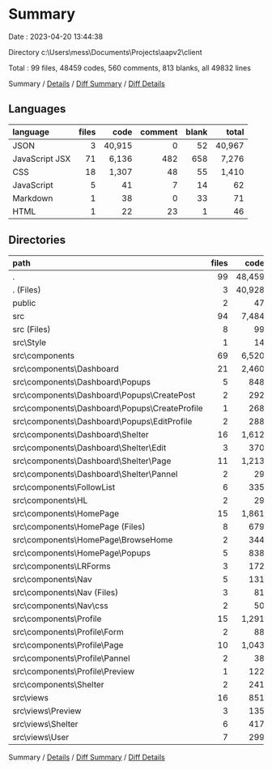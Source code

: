# Summary

Date : 2023-04-20 13:44:38

Directory c:\\Users\\mess\\Documents\\Projects\\aapv2\\client

Total : 99 files,  48459 codes, 560 comments, 813 blanks, all 49832 lines

Summary / [Details](details.md) / [Diff Summary](diff.md) / [Diff Details](diff-details.md)

## Languages
| language | files | code | comment | blank | total |
| :--- | ---: | ---: | ---: | ---: | ---: |
| JSON | 3 | 40,915 | 0 | 52 | 40,967 |
| JavaScript JSX | 71 | 6,136 | 482 | 658 | 7,276 |
| CSS | 18 | 1,307 | 48 | 55 | 1,410 |
| JavaScript | 5 | 41 | 7 | 14 | 62 |
| Markdown | 1 | 38 | 0 | 33 | 71 |
| HTML | 1 | 22 | 23 | 1 | 46 |

## Directories
| path | files | code | comment | blank | total |
| :--- | ---: | ---: | ---: | ---: | ---: |
| . | 99 | 48,459 | 560 | 813 | 49,832 |
| . (Files) | 3 | 40,928 | 0 | 84 | 41,012 |
| public | 2 | 47 | 23 | 2 | 72 |
| src | 94 | 7,484 | 537 | 727 | 8,748 |
| src (Files) | 8 | 99 | 10 | 21 | 130 |
| src\\Style | 1 | 14 | 0 | 6 | 20 |
| src\\components | 69 | 6,520 | 494 | 550 | 7,564 |
| src\\components\\Dashboard | 21 | 2,460 | 198 | 185 | 2,843 |
| src\\components\\Dashboard\\Popups | 5 | 848 | 113 | 58 | 1,019 |
| src\\components\\Dashboard\\Popups\\CreatePost | 2 | 292 | 32 | 16 | 340 |
| src\\components\\Dashboard\\Popups\\CreateProfile | 1 | 268 | 45 | 21 | 334 |
| src\\components\\Dashboard\\Popups\\EditProfile | 2 | 288 | 36 | 21 | 345 |
| src\\components\\Dashboard\\Shelter | 16 | 1,612 | 85 | 127 | 1,824 |
| src\\components\\Dashboard\\Shelter\\Edit | 3 | 370 | 58 | 43 | 471 |
| src\\components\\Dashboard\\Shelter\\Page | 11 | 1,213 | 24 | 81 | 1,318 |
| src\\components\\Dashboard\\Shelter\\Pannel | 2 | 29 | 3 | 3 | 35 |
| src\\components\\FollowList | 6 | 335 | 25 | 67 | 427 |
| src\\components\\HL | 2 | 29 | 0 | 5 | 34 |
| src\\components\\HomePage | 15 | 1,861 | 168 | 135 | 2,164 |
| src\\components\\HomePage (Files) | 8 | 679 | 54 | 53 | 786 |
| src\\components\\HomePage\\BrowseHome | 2 | 344 | 14 | 23 | 381 |
| src\\components\\HomePage\\Popups | 5 | 838 | 100 | 59 | 997 |
| src\\components\\LRForms | 3 | 172 | 12 | 9 | 193 |
| src\\components\\Nav | 5 | 131 | 5 | 28 | 164 |
| src\\components\\Nav (Files) | 3 | 81 | 4 | 24 | 109 |
| src\\components\\Nav\\css | 2 | 50 | 1 | 4 | 55 |
| src\\components\\Profile | 15 | 1,291 | 83 | 101 | 1,475 |
| src\\components\\Profile\\Form | 2 | 88 | 39 | 11 | 138 |
| src\\components\\Profile\\Page | 10 | 1,043 | 17 | 77 | 1,137 |
| src\\components\\Profile\\Pannel | 2 | 38 | 27 | 9 | 74 |
| src\\components\\Profile\\Preview | 1 | 122 | 0 | 4 | 126 |
| src\\components\\Shelter | 2 | 241 | 3 | 20 | 264 |
| src\\views | 16 | 851 | 33 | 150 | 1,034 |
| src\\views\\Preview | 3 | 135 | 0 | 24 | 159 |
| src\\views\\Shelter | 6 | 417 | 20 | 68 | 505 |
| src\\views\\User | 7 | 299 | 13 | 58 | 370 |

Summary / [Details](details.md) / [Diff Summary](diff.md) / [Diff Details](diff-details.md)